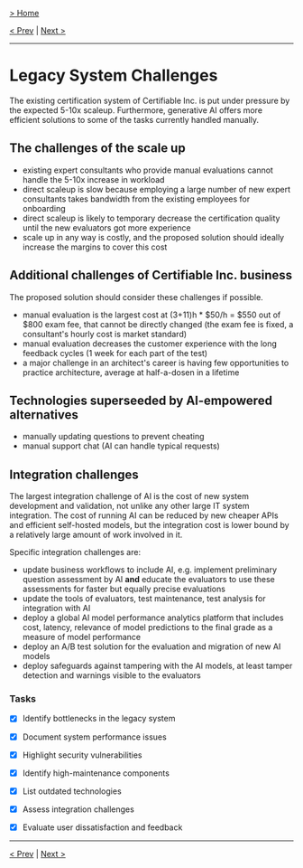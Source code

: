 [> Home](../readme.md)

[< Prev](readme)  |  [Next >](ai-integration-opportunity.md)

---

# Legacy System Challenges

The existing certification system of Certifiable Inc. is put under pressure by the expected 5-10x scaleup. Furthermore, generative AI offers more efficient solutions to some of the tasks currently handled manually.


## The challenges of the scale up

- existing expert consultants who provide manual evaluations cannot handle the 5-10x increase in workload
- direct scaleup is slow because employing a large number of new expert consultants takes bandwidth from the existing employees for onboarding
- direct scaleup is likely to temporary decrease the certification quality until the new evaluators got more experience
- scale up in any way is costly, and the proposed solution should ideally increase the margins to cover this cost


## Additional challenges of Certifiable Inc. business

The proposed solution should consider these challenges if possible.

- manual evaluation is the largest cost at (3+11)h * $50/h = $550 out of $800 exam fee, that cannot be directly changed (the exam fee is fixed, a consultant's hourly cost is market standard)
- manual evaluation decreases the customer experience with the long feedback cycles (1 week for each part of the test)
- a major challenge in an architect's career is having few opportunities to practice architecture, average at half-a-dosen in a lifetime


## Technologies superseeded by AI-empowered alternatives

- manually updating questions to prevent cheating
- manual support chat (AI can handle typical requests)


## Integration challenges

The largest integration challenge of AI is the cost of new system development and validation, not unlike any other large IT system integration. The cost of running AI can be reduced by new cheaper APIs and efficient self-hosted models, but the integration cost is lower bound by a relatively large amount of work involved in it.

Specific integration challenges are:

- update business workflows to include AI, e.g. implement preliminary question assessment by AI **and** educate the evaluators to use these assessments for faster but equally precise evaluations
- update the tools of evaluators, test maintenance, test analysis for integration with AI
- deploy a global AI model performance analytics platform that includes cost, latency, relevance of model predictions to the final grade as a measure of model performance
- deploy an A/B test solution for the evaluation and migration of new AI models
- deploy safeguards against tampering with the AI models, at least tamper detection and warnings visible to the evaluators



### **Tasks**
* [X] Identify bottlenecks in the legacy system
* [X] Document system performance issues
* [X] Highlight security vulnerabilities
* [X] Identify high-maintenance components
* [X] List outdated technologies
* [X] Assess integration challenges
* [X] Evaluate user dissatisfaction and feedback


---

[< Prev](readme)  |  [Next >](ai-integration-opportunity.md)
